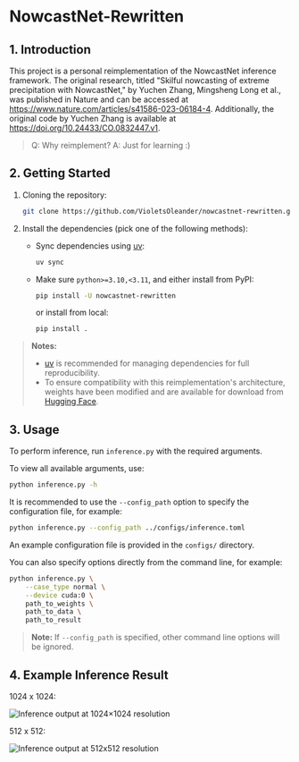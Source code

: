 # NowcastNet-Rewritten

## 1. Introduction

This project is a personal reimplementation of the NowcastNet inference framework. The original research, titled "Skilful nowcasting of extreme precipitation with NowcastNet," by Yuchen Zhang, Mingsheng Long et al., was published in Nature and can be accessed at <https://www.nature.com/articles/s41586-023-06184-4>. Additionally, the original code by Yuchen Zhang is available at <https://doi.org/10.24433/CO.0832447.v1>.

> Q: Why reimplement? A: Just for learning :)

## 2. Getting Started

1. Cloning the repository:

    ```bash
    git clone https://github.com/VioletsOleander/nowcastnet-rewritten.git
    ```

2. Install the dependencies (pick one of the following methods):

    - Sync dependencies using [uv](https://github.com/astral-sh/uv):

        ```bash
        uv sync
        ```

    - Make sure `python>=3.10,<3.11`, and either install from PyPI:

        ```bash
        pip install -U nowcastnet-rewritten
        ```

        or install from local:

        ```bash
        pip install .
        ```

> **Notes:**
>
> - [uv](https://github.com/astral-sh/uv) is recommended for managing dependencies for full reproducibility.
> - To ensure compatibility with this reimplementation's architecture, weights have been modified and are available for download from [Hugging Face](https://huggingface.co/VioletsOleander/nowcastnet-rewritten).

## 3. Usage

To perform inference, run `inference.py` with the required arguments.

To view all available arguments, use:

```bash
python inference.py -h
```

It is recommended to use the `--config_path` option to specify the configuration file, for example:

```bash
python inference.py --config_path ../configs/inference.toml
```

An example configuration file is provided in the `configs/` directory.

You can also specify options directly from the command line, for example:

```bash
python inference.py \
    --case_type normal \
    --device cuda:0 \
    path_to_weights \
    path_to_data \
    path_to_result
```

> **Note:** If `--config_path` is specified, other command line options will be ignored.

## 4. Example Inference Result

1024 x 1024:

![Inference output at 1024×1024 resolution](docs/pictures/1024x1024.png)

512 x 512:

![Inference output at 512x512 resolution](docs/pictures/512x512.png)
